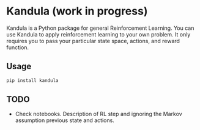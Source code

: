 # Kandula (work in progress)

Kandula is a Python package for general Reinforcement Learning. You can use Kandula to apply reinforcement learning to your own problem. It only requires you to pass your particular state space, actions, and reward function.

## Usage

```python
pip install kandula
```

## TODO

- Check notebooks. Description of RL step and ignoring the Markov assumption previous state and actions. 
